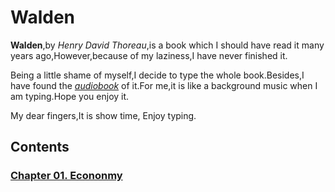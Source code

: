 # Walden

**Walden**,by *Henry David Thoreau*,is a book which I should have read it many years ago,However,because of my laziness,I have never finished it.

Being a little shame of myself,I decide to type the whole book.Besides,I have found the [*audiobook*](https://archive.org/details/walden_librivox) of it.For me,it is like a background music when I am typing.Hope you enjoy it.

My dear fingers,It is show time, Enjoy typing.

## Contents

### [Chapter 01. Econonmy](Economy.md)
